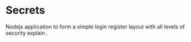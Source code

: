 # Secrets
Nodejs application to form a simple login register layout with all levels of security explain .
